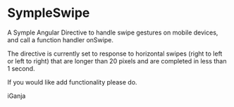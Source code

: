 # SympleSwipe
A Symple Angular Directive to handle swipe gestures on mobile devices, and call a function handler onSwipe.

The directive is currently set to response to horizontal swipes (right to left or left to right) that are longer than 20 pixels and are completed in less than 1 second.

If you would like add functionality please do.

iGanja

